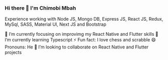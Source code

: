 ### Hi there 👋 I'm Chimobi Mbah

Experience working with Node JS, Mongo DB, Express JS, React JS, Redux, MySql, SASS, Material UI, Next JS and Bootstrap

🌱 I’m currently focusing on improvimg my React Native and Flutter skills
🌱 I’m currently learning Typescript 
⚡ Fun fact: I love chess and scrabble
😄 Pronouns: He
👯 I’m looking to collaborate on React Native and Flutter projects
<!--
**mr-chidex/mr-chidex** is a ✨ _special_ ✨ repository because its `README.md` (this file) appears on your GitHub profile.

Here are some ideas to get you started:

- 🔭 I’m currently working on ...
- 🌱 I’m currently learning ...
- 👯 I’m looking to collaborate on ...
- 🤔 I’m looking for help with ...
- 💬 Ask me about ...
- 📫 How to reach me: ...
- 😄 Pronouns: ...
- ⚡ Fun fact: ...
-->
